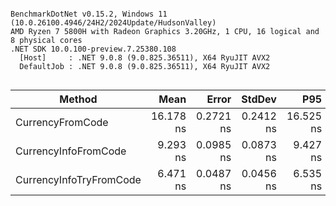 ```

BenchmarkDotNet v0.15.2, Windows 11 (10.0.26100.4946/24H2/2024Update/HudsonValley)
AMD Ryzen 7 5800H with Radeon Graphics 3.20GHz, 1 CPU, 16 logical and 8 physical cores
.NET SDK 10.0.100-preview.7.25380.108
  [Host]     : .NET 9.0.8 (9.0.825.36511), X64 RyuJIT AVX2
  DefaultJob : .NET 9.0.8 (9.0.825.36511), X64 RyuJIT AVX2


```
| Method                  | Mean      | Error     | StdDev    | P95       | Op/s          | Allocated |
|------------------------ |----------:|----------:|----------:|----------:|--------------:|----------:|
| CurrencyFromCode        | 16.178 ns | 0.2721 ns | 0.2412 ns | 16.525 ns |  61,810,657.5 |         - |
| CurrencyInfoFromCode    |  9.293 ns | 0.0985 ns | 0.0873 ns |  9.427 ns | 107,608,674.6 |         - |
| CurrencyInfoTryFromCode |  6.471 ns | 0.0487 ns | 0.0456 ns |  6.535 ns | 154,534,339.0 |         - |
